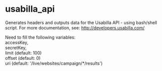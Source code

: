 # usabilla_api
Generates headers and outputs data for the Usabilla API - using bash/shell script.
For more documentation, see: http://developers.usabilla.com/

Need to fill the following variables: <br>
accessKey, <br>
secretKey, <br>
limit (default: 100) <br>
offset (default: 0) <br>
uri (default: '/live/websites/campaign/*/results')
